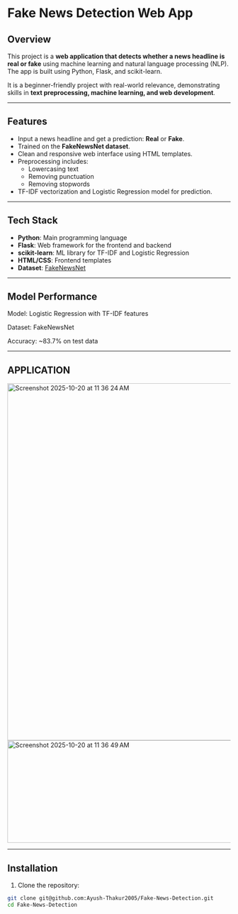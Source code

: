 # Fake News Detection Web App

## Overview
This project is a **web application that detects whether a news headline is real or fake** using machine learning and natural language processing (NLP). The app is built using Python, Flask, and scikit-learn.  

It is a beginner-friendly project with real-world relevance, demonstrating skills in **text preprocessing, machine learning, and web development**.

---

## Features
- Input a news headline and get a prediction: **Real** or **Fake**.
- Trained on the **FakeNewsNet dataset**.
- Clean and responsive web interface using HTML templates.
- Preprocessing includes:
  - Lowercasing text
  - Removing punctuation
  - Removing stopwords
- TF-IDF vectorization and Logistic Regression model for prediction.

---

## Tech Stack
- **Python**: Main programming language  
- **Flask**: Web framework for the frontend and backend  
- **scikit-learn**: ML library for TF-IDF and Logistic Regression  
- **HTML/CSS**: Frontend templates  
- **Dataset**: [FakeNewsNet](https://www.kaggle.com/datasets)

---

## Model Performance

Model: Logistic Regression with TF-IDF features

Dataset: FakeNewsNet

Accuracy: ~83.7% on test data

---

## APPLICATION 
<img width="1278" height="805" alt="Screenshot 2025-10-20 at 11 36 24 AM" src="https://github.com/user-attachments/assets/ed2dd757-c48a-4440-bf44-6cb6f9408e31" />

<img width="905" height="231" alt="Screenshot 2025-10-20 at 11 36 49 AM" src="https://github.com/user-attachments/assets/1fe330c4-84e8-4108-8c0d-db20e5e8d4bc" />

---

## Installation

1. Clone the repository: 

```bash
git clone git@github.com:Ayush-Thakur2005/Fake-News-Detection.git
cd Fake-News-Detection



